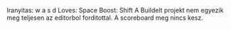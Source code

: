 Iranyitas: w a s d 
Loves: Space
Boost: Shift
A Buildelt projekt nem egyezik meg teljesen az editorbol forditottal.
A scoreboard meg nincs kesz.

